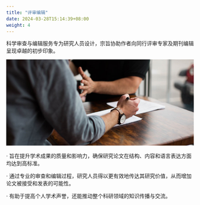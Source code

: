 ```yaml
---
title: "评审编辑"
date: 2024-03-28T15:14:39+08:00
weight: 4
---
```


科学审查与编辑服务专为研究人员设计，宗旨协助作者向同行评审专家及期刊编辑呈现卓越的初步印象。

![Interview](/images/illustrations/interview.jpg)

· 旨在提升学术成果的质量和影响力，确保研究论文在结构、内容和语言表达方面均达到高标准。

· 通过专业的审查和编辑过程，研究人员得以更有效地传达其研究价值，从而增加论文被接受和发表的可能性。

· 有助于提高个人学术声誉，还能推动整个科研领域的知识传播与交流。
